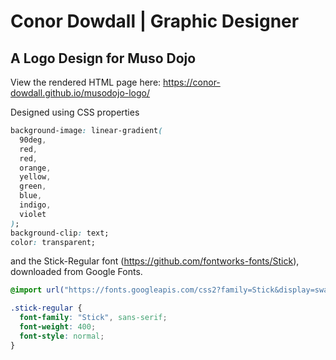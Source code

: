 # Conor Dowdall | Graphic Designer

## A Logo Design for Muso Dojo

View the rendered HTML page here: https://conor-dowdall.github.io/musodojo-logo/

Designed using CSS properties

```css
background-image: linear-gradient(
  90deg,
  red,
  red,
  orange,
  yellow,
  green,
  blue,
  indigo,
  violet
);
background-clip: text;
color: transparent;
```

and the Stick-Regular font (https://github.com/fontworks-fonts/Stick), downloaded from Google Fonts.

```css
@import url("https://fonts.googleapis.com/css2?family=Stick&display=swap");

.stick-regular {
  font-family: "Stick", sans-serif;
  font-weight: 400;
  font-style: normal;
}
```

